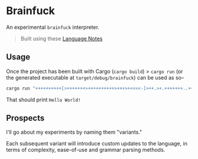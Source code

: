 # Brainfuck

An experimental `brainfuck` interpreter. 

> Built using these [Language Notes](https://gist.github.com/roachhd/dce54bec8ba55fb17d3a)

## Usage
Once the project has been built with Cargo (`cargo build`) > `cargo run` (or the generated executable at `target/debug/brainfuck`) can be used as so–

```zsh
cargo run "++++++++++[>+++++++>++++++++++>+++>+<<<<-]>++.>+.+++++++..+++.>++.<<+++++++++++++++.>.+++.------.--------.>+.>."
```

That should print `Hello World!`

## Prospects
I'll go about my experiments by naming them "variants." 

Each subsequent variant will introduce custom updates to the language, in terms of complexity, ease-of-use and grammar parsing methods.
